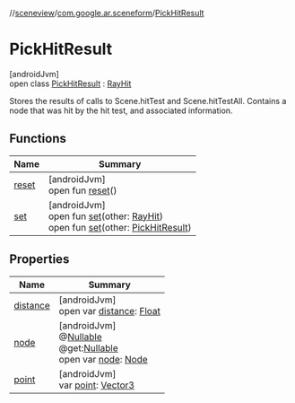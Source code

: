 //[sceneview](../../../index.md)/[com.google.ar.sceneform](../index.md)/[PickHitResult](index.md)

# PickHitResult

[androidJvm]\
open class [PickHitResult](index.md) : [RayHit](../../com.google.ar.sceneform.collision/-ray-hit/index.md)

Stores the results of calls to Scene.hitTest and Scene.hitTestAll. Contains a node that was hit by the hit test, and associated information.

## Functions

| Name | Summary |
|---|---|
| [reset](reset.md) | [androidJvm]<br>open fun [reset](reset.md)() |
| [set](../../com.google.ar.sceneform.collision/-ray-hit/set.md) | [androidJvm]<br>open fun [set](../../com.google.ar.sceneform.collision/-ray-hit/set.md)(other: [RayHit](../../com.google.ar.sceneform.collision/-ray-hit/index.md))<br>open fun [set](set.md)(other: [PickHitResult](index.md)) |

## Properties

| Name | Summary |
|---|---|
| [distance](../../com.google.ar.sceneform.collision/-ray-hit/distance.md) | [androidJvm]<br>open var [distance](../../com.google.ar.sceneform.collision/-ray-hit/distance.md): [Float](https://kotlinlang.org/api/latest/jvm/stdlib/kotlin/-float/index.html) |
| [node](node.md) | [androidJvm]<br>@[Nullable](https://developer.android.com/reference/kotlin/androidx/annotation/Nullable.html)<br>@get:[Nullable](https://developer.android.com/reference/kotlin/androidx/annotation/Nullable.html)<br>open var [node](node.md): [Node](../../io.github.sceneview.node/-node/index.md) |
| [point](../../com.google.ar.sceneform.collision/-ray-hit/point.md) | [androidJvm]<br>var [point](../../com.google.ar.sceneform.collision/-ray-hit/point.md): [Vector3](../../com.google.ar.sceneform.math/-vector3/index.md) |
